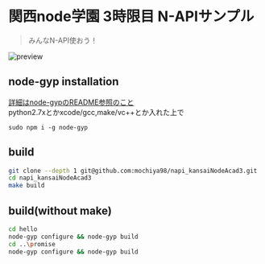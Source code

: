 # 関西node学園 3時限目 N-APIサンプル
> みんなN-API使おう！  

![preview](https://github.com/mochiya98/napi_kansaiNodeAcad3/raw/media/hello.png)  

## node-gyp installation
[詳細はnode-gypのREADME参照のこと](https://github.com/nodejs/node-gyp)  
python2.7xとかxcode/gcc,make/vc++とか入れた上で  
```
sudo npm i -g node-gyp
```

## build
```sh
git clone --depth 1 git@github.com:mochiya98/napi_kansaiNodeAcad3.git
cd napi_kansaiNodeAcad3
make build
```

## build(without make)
```sh
cd hello
node-gyp configure && node-gyp build
cd ..\promise
node-gyp configure && node-gyp build
```
